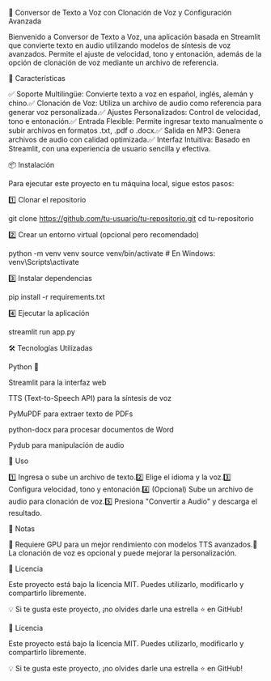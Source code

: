 📢 Conversor de Texto a Voz con Clonación de Voz y Configuración Avanzada

Bienvenido a Conversor de Texto a Voz, una aplicación basada en Streamlit que convierte texto en audio utilizando modelos de síntesis de voz avanzados. Permite el ajuste de velocidad, tono y entonación, además de la opción de clonación de voz mediante un archivo de referencia.

🚀 Características

✅ Soporte Multilingüe: Convierte texto a voz en español, inglés, alemán y chino.✅ Clonación de Voz: Utiliza un archivo de audio como referencia para generar voz personalizada.✅ Ajustes Personalizados: Control de velocidad, tono e entonación.✅ Entrada Flexible: Permite ingresar texto manualmente o subir archivos en formatos .txt, .pdf o .docx.✅ Salida en MP3: Genera archivos de audio con calidad optimizada.✅ Interfaz Intuitiva: Basado en Streamlit, con una experiencia de usuario sencilla y efectiva.

📦 Instalación

Para ejecutar este proyecto en tu máquina local, sigue estos pasos:

1️⃣ Clonar el repositorio

  git clone https://github.com/tu-usuario/tu-repositorio.git
  cd tu-repositorio

2️⃣ Crear un entorno virtual (opcional pero recomendado)

  python -m venv venv
  source venv/bin/activate  # En Windows: venv\Scripts\activate

3️⃣ Instalar dependencias

  pip install -r requirements.txt

4️⃣ Ejecutar la aplicación

  streamlit run app.py

🛠 Tecnologías Utilizadas

Python 🐍

Streamlit para la interfaz web

TTS (Text-to-Speech API) para la síntesis de voz

PyMuPDF para extraer texto de PDFs

python-docx para procesar documentos de Word

Pydub para manipulación de audio

🎯 Uso

1️⃣ Ingresa o sube un archivo de texto.2️⃣ Elige el idioma y la voz.3️⃣ Configura velocidad, tono y entonación.4️⃣ (Opcional) Sube un archivo de audio para clonación de voz.5️⃣ Presiona "Convertir a Audio" y descarga el resultado.

📝 Notas

🔹 Requiere GPU para un mejor rendimiento con modelos TTS avanzados.🔹 La clonación de voz es opcional y puede mejorar la personalización.

📄 Licencia

Este proyecto está bajo la licencia MIT. Puedes utilizarlo, modificarlo y compartirlo libremente.

💡 Si te gusta este proyecto, ¡no olvides darle una estrella ⭐ en GitHub!



📄 Licencia

Este proyecto está bajo la licencia MIT. Puedes utilizarlo, modificarlo y compartirlo libremente.

💡 Si te gusta este proyecto, ¡no olvides darle una estrella ⭐ en GitHub!

